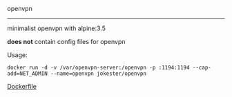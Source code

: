 openvpn

---

minimalist openvpn with alpine:3.5

**does not** contain config files for openvpn

Usage:

    docker run -d -v /var/openvpn-server:/openvpn -p :1194:1194 --cap-add=NET_ADMIN --name=openvpn jokester/openvpn

[Dockerfile](https://github.com/jokester/Dockerfiles/tree/master/openvpn)

